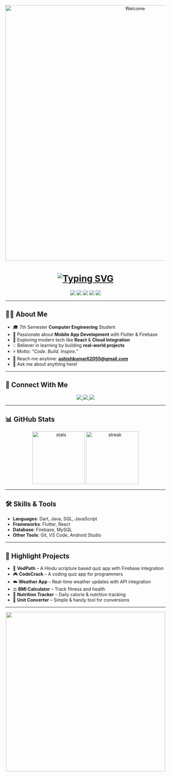 <!-- Banner -->
<p align="center">
  <img src="https://user-images.githubusercontent.com/74038190/225813708-7f3b7f62-7d4b-4f96-9a06-9446eaf91a56.gif" alt="Welcome" width="800"/>
</p>

<!-- Typing Animation -->
<h1 align="center">
  <a href="https://git.io/typing-svg">
    <img src="https://readme-typing-svg.herokuapp.com?font=Fira+Code&weight=600&size=30&pause=1000&color=2F81F7&center=true&vCenter=true&width=600&lines=Hi+%F0%9F%91%8B%2C+I'm+Ashish+Kumar;Flutter+Developer+%F0%9F%9A%80;Mobile+App+Enthusiast+%F0%9F%93%B1;Tech+Explorer+%F0%9F%8C%90" alt="Typing SVG" />
  </a>
</h1>

<!-- Badges -->
<p align="center">
  <img src="https://img.shields.io/badge/Flutter-02569B?style=for-the-badge&logo=flutter&logoColor=white"/>
  <img src="https://img.shields.io/badge/Dart-0175C2?style=for-the-badge&logo=dart&logoColor=white"/>
  <img src="https://img.shields.io/badge/Firebase-FFCA28?style=for-the-badge&logo=firebase&logoColor=black"/>
  <img src="https://img.shields.io/badge/React-20232A?style=for-the-badge&logo=react&logoColor=61DAFB"/>
  <img src="https://img.shields.io/badge/MySQL-4479A1?style=for-the-badge&logo=mysql&logoColor=white"/>
</p>

---

## 👨‍💻 About Me  
- 🎓 7th Semester **Computer Engineering** Student  
- 📱 Passionate about **Mobile App Development** with Flutter & Firebase  
- 🌟 Exploring modern tech like **React** & **Cloud Integration**  
- 💡 Believer in learning by building **real-world projects**  
- ⚡ Motto: *“Code. Build. Inspire.”*  
- 📧 Reach me anytime: **ashishkumar62055@gmail.com**  
- 💬 Ask me about anything here!  

---

## 🔗 Connect With Me  
<p align="center">
  <a href="https://www.linkedin.com/in/sanatanii-ashish/">
    <img src="https://img.shields.io/badge/LinkedIn-0077B5?style=for-the-badge&logo=linkedin&logoColor=white"/>
  </a>
  <a href="https://x.com/sanatanii_ashis">
    <img src="https://img.shields.io/badge/Twitter-1DA1F2?style=for-the-badge&logo=twitter&logoColor=white"/>
  </a>
  <a href="https://www.instagram.com/ashishpawarx/">
    <img src="https://img.shields.io/badge/Instagram-E4405F?style=for-the-badge&logo=instagram&logoColor=white"/>
  </a>
</p>

---

## 📊 GitHub Stats  
<p align="center">
  <img src="https://github-readme-stats.vercel.app/api?username=ashish-kumar108&show_icons=true&theme=radical" alt="stats" height="165"/>
  <img src="https://github-readme-streak-stats.herokuapp.com/?user=ashish-kumar108&theme=radical" alt="streak" height="165"/>
</p>

---

## 🛠️ Skills & Tools  
- **Languages**: Dart, Java, SQL, JavaScript  
- **Frameworks**: Flutter, React  
- **Database**: Firebase, MySQL  
- **Other Tools**: Git, VS Code, Android Studio  

---

## 🚀 Highlight Projects  
- 📱 **VedPath** – A Hindu scripture based quiz app with Firebase integration  
- 🎮 **CodeCrack** – A coding quiz app for programmers  
- ☁️ **Weather App** – Real-time weather updates with API integration  
- ⚖️ **BMI Calculator** – Track fitness and health  
- 🥗 **Nutrition Tracker** – Daily calorie & nutrition tracking  
- 🔢 **Unit Converter** – Simple & handy tool for conversions  

---

<p align="center">
  <img src="https://user-images.githubusercontent.com/74038190/216655171-5b2a18e5-3b70-48f1-a838-1b6a82b433e5.gif" width="500"/>
</p>
